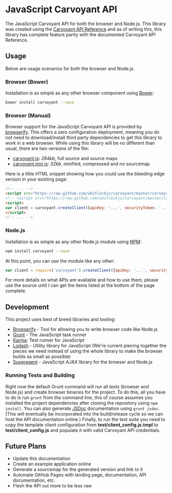 # JavaScript Carvoyant API

The JavaScript Carvoyant API for both the browser and Node.js.  This library was created using the
[Carvoyant API Reference](http://confluence.carvoyant.com/display/PUBDEV/API+Reference) and as of writing this,
this library has complete feature parity with the documented Carvoyant API Reference.

## Usage

Below are usage scenarios for both the browser and Node.js.

### Browser (Bower)

Installation is as simple as any other browser component using [Bower](http://bower.io/):

```bash
bower install carvoyant --save
```

### Browser (Manual)

Browser support for the JavaScript Carvoyant API is provided by [browserify](http://browserify.org/).  This offers
a zero configuration deployment, meaning you do not need to download/install third party dependencies to get this
library to work in a web browser.  While using this library will be no different than usual, there are two versions
of the file:

* [carvoyant.js](https://raw.github.com/whitlockjc/carvoyant/master/carvoyant.js): _284kb_, full source and source maps
* [carvoyant.min.js](https://raw.github.com/whitlockjc/carvoyant/master/carvoyant.min.js): _32kb_, minified, compressed
and no sourcemap

Here is a little HTML snippet showing how you could use the bleeding edge version in your existing page:

```html
<!-- ... -->
<script src="https://raw.github.com/whitlockjc/carvoyant/master/carvoyant.js"></script>
<!-- <script src="https://raw.github.com/whitlockjc/carvoyant/master/carvoyant.min.js"></script> -->
<script>
var client = carvoyant.createClient({apiKey: '...', securityToken: '...'});
</script>
<!-- ... -->
````

### Node.js

Installation is as simple as any other Node.js module using [NPM](https://npmjs.org/):

```bash
npm install carvoyant --save
````

At this point, you can use the module like any other:

```javascript
var client = require('carvoyant').createClient({apiKey: '...', securityToken: '...'});
````

For more details on what APIs are available and how to use them, please use the source until I can get the
items listed at the bottom of the page complete.

## Development

This project uses best of breed libraries and tooling:

* [Browserify](http://browserify.org/) - Tool for allowing you to write browser code like Node.js
* [Grunt](http://gruntjs.com/) - The JavaScript task runner
* [Karma](http://karma-runner.github.io/): Test runner for JavaScript
* [Lodash](http://lodash.com/) - Utility library for JavaScript (We're current piecing together the pieces we need
instead of using the whole library to make the browser builds as small as possible)
* [Superagent](http://visionmedia.github.io/superagent/) - JavaScript AJAX library for the browser and Node.js

### Running Tests and Building

Right now the default Grunt command will run all tests (browser and Node.js) and create browser binaries for the
project.  To do this, all you have to do is run `grunt` from the command line, this of course assumes you installed
the project dependencies after cloning the repository using `npm install`.  You can also generate
[JSDoc](http://usejsdoc.org/) documentation using `grunt jsdoc`.  (This will eventually be incorporated into the
build/release cycle so we can host the API documentation online.)  Finally, to run the test suite you need to copy
the template client configuration from **test/client_config.js.tmpl** to **test/client_config.js** and populate it
with valid Carvoyant API credentials.

## Future Plans

* Update this documentation
* Create an example application online
* Generate a sourcemap for the generated version and link to it
* Automate GitHub Pages with landing page, documentation, API documentation, etc.
* Flesh the API out more to be less raw
